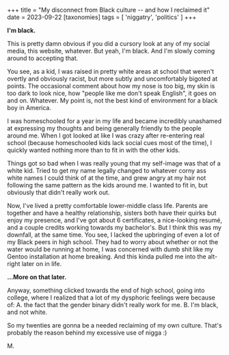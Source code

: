 +++
title = "My disconnect from Black culture -- and how I reclaimed it"
date = 2023-09-22
[taxonomies]
tags = [ 'niggatry', 'politics' ]
+++

**I'm black.**

This is pretty damn obvious if you did a cursory look at any of my social media, this website, whatever. But yeah, I'm black. And I'm slowly coming around to accepting that.

You see, as a kid, I was raised in pretty white areas at school that weren't overtly and obviously racist, but more subtly and uncomfortably bigoted at points. The occasional comment about how my nose is too big, my skin is too dark to look nice, how "people like me don't speak English", it goes on and on. Whatever. My point is, not the best kind of environment for a black boy in America.

I was homeschooled for a year in my life and became incredibly unashamed at expressing my thoughts and being generally friendly to the people around me. When I got looked at like I was crazy after re-entering real school (because homeschooled kids lack social cues most of the time), I quickly wanted nothing more than to fit in with the other kids.

Things got so bad when I was really young that my self-image was that of a white kid. Tried to get my name legally changed to whatever corny ass white names I could think of at the time, and grew angry at my hair not following the same pattern as the kids around me. I wanted to fit in, but obviously that didn't really work out.

Now, I've lived a pretty comfortable lower-middle class life. Parents are together and have a healthy relationship, sisters both have their quirks but enjoy my presence, and I've got about 6 certificates, a nice-looking resumé, and a couple credits working towards my bachelor's. But I think this was my downfall, at the same time. You see, I lacked the upbringing of even a lot of my Black peers in high school. They had to worry about whether or not the water would be running at home, I was concerned with dumb shit like my Gentoo installation at home breaking. And this kinda pulled me into the alt-right later on in life.

**...More on that later.**

Anyway, something clicked towards the end of high school, going into college, where I realized that a lot of my dysphoric feelings were because of:
    A. the fact that the gender binary didn't really work for me.
    B. I'm black, and not white.

So my twenties are gonna be a needed reclaiming of my own culture. That's probably the reason behind my excessive use of nigga :)


M.
